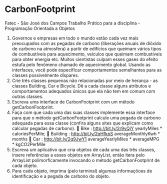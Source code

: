 # CarbonFootprint

Fatec - São José dos Campos
Trabalho Prático para a disciplina - Programação Orientada a Objetos

1. Governos e empresas em todo o mundo estão cada vez mais preocupados com as pegadas
de carbono (liberações anuais de dióxido de carbono na atmosfera) a partir de edifícios que
queimam vários tipos de combustíveis para aquecimento, veículos que queimam combustíveis
para obter energia etc. Muitos cientistas culpam esses gases do efeito estufa pelo fenômeno
chamado de aquecimento global.
Usando as interfaces, você pode especifícar comportamentos semelhantes para as classes possivelmente
díspares.
1. Crie três classes pequenas não relacionadas por meio de herança - as classes Building,
Car e Bicycle. Dê a cada classe alguns atributos e comportamentos adequados únicos
que ela não tem em comum com outras classes.
2. Escreva uma interface de CarbonFootprint com um método getCarbonFootprint.
3. Faça com que cada uma das suas classes implemente essa interface para que o método
getCarbonFootprint calcule uma pegada de carbono adequada para essa classe (confira
alguns sites que explicam como calcular pegadas de carbono).
 Bike : http://bit.ly/2r9vQjY
yearlyMiles * caloriesPerMile;
 Building : http://bit.ly/2qHfkpS
averageMonthlyKwh * months
 Car : http://bit.ly/2q9JwY1
averageYearlyMiles * averageMPG * kgCO2PerMile
4. Escreva um aplicativo que cria objetos de cada uma das três classes, insere referências a
esses objetos em ArrayList<CarbonFootprint>, então itera pelo ArrayList polimorficamente
invocando o método getCarbonFootprint de cada objeto.
5. Para cada objeto, imprima (pelo terminal) algumas informaçõoes de identificação e a pegada
de carbono do objeto.
